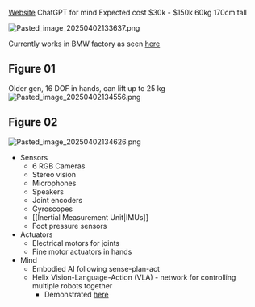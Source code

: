 [Website](https://www.figure.ai/)
ChatGPT for mind
Expected cost $30k - $150k
60kg
170cm tall

![Pasted\_image\_20250402133637.png](pasted_image_20250402133637.png)

Currently works in BMW factory as seen [here](https://www.youtube.com/watch?v=WoXCHr1IaTM\&pp=ygUKZmlndXJlIGJtdw%3D%3D)

## Figure 01

Older gen, 16 DOF in hands, can lift up to 25 kg
![Pasted\_image\_20250402134556.png](pasted_image_20250402134556.png)

## Figure 02

![Pasted\_image\_20250402134626.png](pasted_image_20250402134626.png)

* Sensors
  * 6 RGB Cameras
  * Stereo vision
  * Microphones
  * Speakers
  * Joint encoders
  * Gyroscopes
  * \[\[Inertial Measurement Unit|IMUs]]
  * Foot pressure sensors
* Actuators
  * Electrical motors for joints
  * Fine motor actuators in hands
* Mind
  * Embodied AI following sense-plan-act
  * Helix Vision-Language-Action (VLA) - network for controlling multiple robots together
    * Demonstrated [here](https://www.youtube.com/watch?v=Z3yQHYNXPws\&pp=ygUMZmlndXJlIGhlbGl4)
